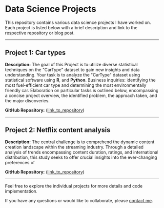 # Data Science Projects

This repository contains various data science projects I have worked on. Each project is listed below with a brief description and link to the respective repository or blog post.

---

## Project 1: Car types

**Description:** The goal of this Project is to utilize diverse statistical techniques on the "CarType" dataset to gain new insights and data understanding. Your task is to analyze the "CarType" dataset using statistical software using **R**, and **Python**. Business inquiries: identifying the most fuel-efficient car type and determining the most environmentally friendly car. Elaboration on particular tasks is outlined below, encompassing a concise project overview, the identified problem, the approach taken, and the major discoveries.

**GitHub Repository:** ([link_to_repository](https://github.com/erickbordam/data-projects/tree/main/car-type))

---
## Project 2: Netflix content analysis

**Description:** The central challenge is to comprehend the dynamic content creation landscape within the streaming industry. Through a detailed analysis of trends encompassing content duration, ratings, and international distribution, this study seeks to offer crucial insights into the ever-changing preferences of 

**GitHub Repository:** ([link_to_repository](https://github.com/erickbordam/data-projects/tree/main/netflix))

---

Feel free to explore the individual projects for more details and code implementation.

If you have any questions or would like to collaborate, please [contact me](mailto:your_email@example.com).
